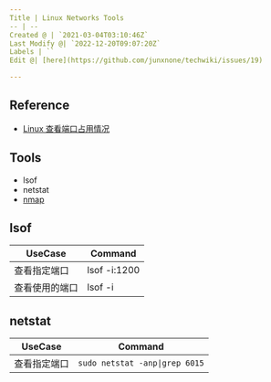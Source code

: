 ```yaml
---
Title | Linux Networks Tools
-- | --
Created @ | `2021-03-04T03:10:46Z`
Last Modify @| `2022-12-20T09:07:20Z`
Labels | ``
Edit @| [here](https://github.com/junxnone/techwiki/issues/19)

---
```

## Reference
- [Linux 查看端口占用情况](https://www.runoob.com/w3cnote/linux-check-port-usage.html)

## Tools
- lsof
- netstat
- [nmap](./nmap)

## lsof

UseCase | Command
-- | --
查看指定端口  | lsof -i:1200
查看使用的端口 | lsof -i

##  netstat

UseCase | Command
-- | --
查看指定端口  | `sudo netstat -anp\|grep 6015`



